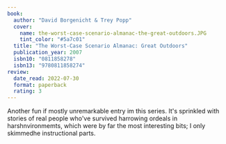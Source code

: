 ```yaml
---
book:
  author: "David Borgenicht & Trey Popp"
  cover:
    name: the-worst-case-scenario-almanac-the-great-outdoors.JPG
    tint_color: "#5a7c01"
  title: "The Worst-Case Scenario Almanac: Great Outdoors"
  publication_year: 2007
  isbn10: "0811858278"
  isbn13: "9780811858274"
review:
  date_read: 2022-07-30
  format: paperback
  rating: 3
---
```


Another fun if mostly unremarkable entry im this series.
It's sprinkled with stories of real people who've survived harrowing ordeals in harshnvironmemts, which were by far the most interesting bits; I only skimmedhe instructional parts.

